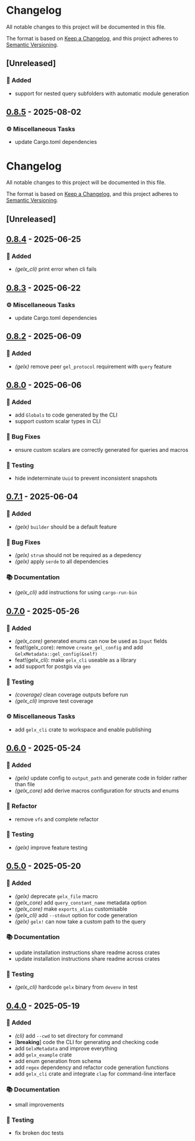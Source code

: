 # Changelog

All notable changes to this project will be documented in this file.

The format is based on [Keep a Changelog](https://keepachangelog.com/en/1.0.0/),
and this project adheres to [Semantic Versioning](https://semver.org/spec/v2.0.0.html).

## [Unreleased]

### <!-- 0 -->🎉 Added

- support for nested query subfolders with automatic module generation

## [0.8.5](https://github.com/ifiokjr/gelx/compare/gelx_cli-v0.8.4...gelx_cli-v0.8.5) - 2025-08-02

### <!-- 7 -->⚙️ Miscellaneous Tasks

- update Cargo.toml dependencies
# Changelog

All notable changes to this project will be documented in this file.

The format is based on [Keep a Changelog](https://keepachangelog.com/en/1.0.0/), and this project adheres to [Semantic Versioning](https://semver.org/spec/v2.0.0.html).

## [Unreleased]

## [0.8.4](https://github.com/ifiokjr/gelx/compare/gelx_cli-v0.8.3...gelx_cli-v0.8.4) - 2025-06-25

### <!-- 0 -->🎉 Added

- *(gelx_cli)* print error when cli fails

## [0.8.3](https://github.com/ifiokjr/gelx/compare/gelx_cli-v0.8.2...gelx_cli-v0.8.3) - 2025-06-22

### <!-- 7 -->⚙️ Miscellaneous Tasks

- update Cargo.toml dependencies

## [0.8.2](https://github.com/ifiokjr/gelx/compare/gelx_cli-v0.8.1...gelx_cli-v0.8.2) - 2025-06-09

### <!-- 0 -->🎉 Added

- *(gelx)* remove peer `gel_protocol` requirement with `query` feature

## [0.8.0](https://github.com/ifiokjr/gelx/compare/gelx_cli-v0.7.1...gelx_cli-v0.8.0) - 2025-06-06

### <!-- 0 -->🎉 Added

- add `Globals` to code generated by the CLI
- support custom scalar types in CLI

### <!-- 1 -->🐛 Bug Fixes

- ensure custom scalars are correctly generated for queries and macros

### <!-- 6 -->🧪 Testing

- hide indeterminate `Uuid` to prevent inconsistent snapshots

## [0.7.1](https://github.com/ifiokjr/gelx/compare/gelx_cli-v0.7.0...gelx_cli-v0.7.1) - 2025-06-04

### <!-- 0 -->🎉 Added

- *(gelx)* `builder` should be a default feature

### <!-- 1 -->🐛 Bug Fixes

- *(gelx)* `strum` should not be required as a depedency
- *(gelx)* apply `serde` to all dependencies

### <!-- 3 -->📚 Documentation

- *(gelx_cli)* add instructions for using `cargo-run-bin`

## [0.7.0](https://github.com/ifiokjr/gelx/compare/v0.6.0...v0.7.0) - 2025-05-26

### <!-- 0 -->🎉 Added

- *(gelx_core)* generated enums can now be used as `Input` fields
- feat!(gelx_core): remove `create_gel_config` and add `GelxMetadata::gel_config(&self)`
- feat!(gelx_cli): make `gelx_cli` useable as a library
- add support for postgis via `geo`

### <!-- 6 -->🧪 Testing

- *(coverage)* clean coverage outputs before run
- *(gelx_cli)* improve test coverage

### <!-- 7 -->⚙️ Miscellaneous Tasks

- add `gelx_cli` crate to workspace and enable publishing

## [0.6.0](https://github.com/ifiokjr/gelx/compare/v0.5.1...v0.6.0) - 2025-05-24

### <!-- 0 -->🎉 Added

- *(gelx)* update config to `output_path` and generate code in folder rather than file
- *(gelx_core)* add derive macros configuration for structs and enums

### <!-- 2 -->🚜 Refactor

- remove `vfs` and complete refactor

### <!-- 6 -->🧪 Testing

- *(gelx)* improve feature testing

## [0.5.0](https://github.com/ifiokjr/gelx/compare/v0.4.0...v0.5.0) - 2025-05-20

### <!-- 0 -->🎉 Added

- _(gelx)_ deprecate `gelx_file` macro
- _(gelx_core)_ add `query_constant_name` metadata option
- _(gelx_core)_ make `exports_alias` customisable
- _(gelx_cli)_ add `--stdout` option for code generation
- _(gelx)_ `gelx!` can now take a custom path to the query

### <!-- 3 -->📚 Documentation

- update installation instructions share readme across crates
- update installation instructions share readme across crates

### <!-- 6 -->🧪 Testing

- _(gelx_cli)_ hardcode `gelx` binary from `devenv` in test

## [0.4.0](https://github.com/ifiokjr/gelx/releases/tag/v0.4.0) - 2025-05-19

### <!-- 0 -->🎉 Added

- _(cli)_ add `--cwd` to set directory for command
- [**breaking**] code the CLI for generating and checking code
- add `GelxMetadata` and improve everything
- add `gelx_example` crate
- add enum generation from schema
- add `regex` dependency and refactor code generation functions
- add `gelx_cli` crate and integrate `clap` for command-line interface

### <!-- 3 -->📚 Documentation

- small improvements

### <!-- 6 -->🧪 Testing

- fix broken doc tests
